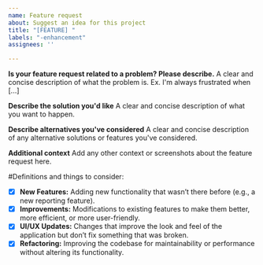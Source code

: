 ```yaml
---
name: Feature request
about: Suggest an idea for this project
title: "[FEATURE] "
labels: "-enhancement"
assignees: ''

---
```


**Is your feature request related to a problem? Please describe.**
A clear and concise description of what the problem is. Ex. I'm always frustrated when [...]

**Describe the solution you'd like**
A clear and concise description of what you want to happen.

**Describe alternatives you've considered**
A clear and concise description of any alternative solutions or features you've considered.

**Additional context**
Add any other context or screenshots about the feature request here.


#Definitions and things to consider:
- [x] **New Features:** Adding new functionality that wasn’t there before (e.g., a new reporting feature).
- [x] **Improvements:** Modifications to existing features to make them better, more efficient, or more user-friendly.
- [x] **UI/UX Updates:** Changes that improve the look and feel of the application but don’t fix something that was broken.
- [x] **Refactoring:** Improving the codebase for maintainability or performance without altering its functionality.
